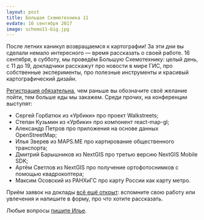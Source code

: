 ```yaml
---
layout: post
title: Большая Схемотехника 11
evdate: 16 сентября 2017
image: schemo11-big.jpg
---
```

После летних каникул возвращаемся к картографии! За эти дни вы сделали немало интересного &mdash; время
рассказать о своей работе. 16 сентября, в субботу, мы проведём Большую Схемотехнику: целый день, с 11 до 19,
докладчики расскажут про новости в мире ГИС, про собственные эксперименты, про полезные инструменты
и красивый картографический дизайн.

[Регистрация обязательна](https://corp.mail.ru/ru/press/events/368/), чем раньше вы обозначите своё желание
пойти, тем больше еды мы закажем.  Среди прочих, на конференции выступят:

* Сергей Горбатюк из «Урбики» про проект Walkstreets;
* Степан Кузьмин из «Урбики» про компонент react-map-gl;
* Александр Петров про приложения на основе данных OpenStreetMap;
* Илья Зверев из MAPS.ME про картирование общественного транспорта;
* Дмитрий Барышников из NextGIS про третью версию NextGIS Mobile SDK;
* Артём Светлов из NextGIS про получение ортофотоснимков с помощью квадрокоптера;
* Максим Осовский из РАНХиГС про карту России как карту метро.

Приём заявок на доклады
[всё ещё открыт](https://docs.google.com/forms/d/e/1FAIpQLSfULus84muEi3gsd4gi9vBl7lNK1KRziyw5KCXyrd3jFYR19A/viewform?usp=sf_link):
вспомните свою работу или увлечения и напишите в форму, про что хотите рассказать.

Любые вопросы [пишите Илье](mailto:ilya@zverev.info).
